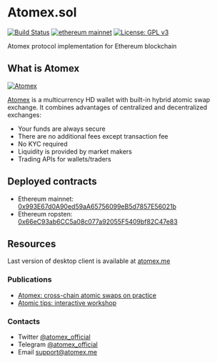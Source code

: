 # Atomex.sol
[![Build Status](https://travis-ci.org/atomex-me/atomex-solidity.svg?branch=master)](https://travis-ci.org/atomex-me/atomex-solidity)
[![ethereum mainnet](https://img.shields.io/badge/ethereum-mainnet-yellow.svg)](https://etherscan.io/address/0x993E67d0A90ed59aA65756099eB5d7857E56021b)
[![License: GPL v3](https://img.shields.io/badge/License-GPLv3-blue.svg)](https://www.gnu.org/licenses/gpl-3.0)

Atomex protocol implementation for Ethereum blockchain

## What is Atomex

[![Atomex](https://miro.medium.com/max/995/0*qHL-RBfdKopwUdMS)](https://medium.com/coinmonks/atomex-cross-chain-atomic-swaps-on-practice-8139571f0ee5)  

[Atomex](https://atomex.me/) is a multicurrency HD wallet with built-in hybrid atomic swap exchange. It combines advantages of centralized and decentralized exchanges:
* Your funds are always secure
* There are no additional fees except transaction fee
* No KYC required
* Liquidity is provided by market makers
* Trading APIs for wallets/traders

## Deployed contracts
* Ethereum mainnet: [0x993E67d0A90ed59aA65756099eB5d7857E56021b](https://etherscan.io/address/0x993E67d0A90ed59aA65756099eB5d7857E56021b)
* Ethereum ropsten: [0x66eC93ab6CC5a08c077a92055F5409bf82C47e83](https://ropsten.etherscan.io/address/0x66eC93ab6CC5a08c077a92055F5409bf82C47e83)

## Resources
Last version of desktop client is available at [atomex.me](https://atomex.me)

### Publications
* [Atomex: cross-chain atomic swaps on practice](https://medium.com/coinmonks/atomex-cross-chain-atomic-swaps-on-practice-8139571f0ee5)
* [Atomic tips: interactive workshop](https://medium.com/coinmonks/atomic-tips-berlin-workshop-materials-c5c8ee3f46aa)

### Contacts
* Twitter [@atomex_official](https://twitter.com/atomex_official)
* Telegram [@atomex_official](https://t.me/atomex_official)
* Email [support@atomex.me](mailto:support@atomex.me)
